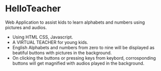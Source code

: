 # HelloTeacher
Web Application to assist kids to learn alphabets and numbers using pictures and audios. 
* Using HTML CSS, Javascript.
* A VIRTUAL TEACHER  for young kids.
* English Alphabets and numbers from zero to nine will be displayed as beatiful buttons with pictures in the background.
* On clicking the buttons or pressing  keys from keybord, corrosponding buttons will get magnified with  audios played in the background.
